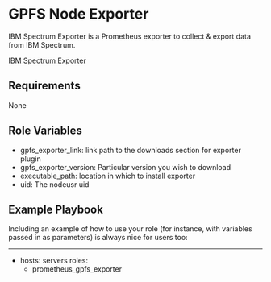 GPFS Node Exporter
=========
IBM Spectrum Exporter is a Prometheus exporter to collect & export data from IBM Spectrum.

[IBM Spectrum Exporter](https://github.com/topine/ibm-spectrum-exporter)

Requirements
------------

None

Role Variables
--------------

* gpfs_exporter_link: link path to the downloads section for exporter plugin
* gpfs_exporter_version: Particular version you wish to download
* executable_path: location in which to install exporter
* uid: The nodeusr uid

Example Playbook
----------------

Including an example of how to use your role (for instance, with variables passed in as parameters) is always nice for users too:

---
  - hosts: servers
    roles:
      - prometheus_gpfs_exporter
